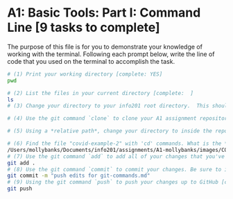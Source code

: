 # A1: Basic Tools: Part I: Command Line [9 tasks to complete]

The purpose of this file is for you to demonstrate your knowledge of working with the terminal. Following each prompt below, write the line of code that you used on the terminal to accomplish the task.

```bash
# (1) Print your working directory [complete: YES]
pwd

# (2) List the files in your current directory [complete:  ]
ls
# (3) Change your directory to your info201 root directory.  This should be `~/Documents/info201`. [complete:  ]

# (4) Use the git command `clone` to clone your A1 assignment repository from GitHub to your `assignments` directory [complete:  ]

# (5) Using a *relative path*, change your directory to inside the repository you just cloned [complete:  ]

# (6) Find the file "covid-example-2" with 'cd' commands. What is the *absolute path* to this file? [complete: YES ]
/Users/mollybanks/Documents/info201/assignments/A1-mollybanks/images/COVID-19-Visualizations/covid-example-2.png
# (7) Use the git command `add` to add all of your changes that you've made to this and other files (if any) [complete:  ]
git add .
# (8) Use the git command `commit` to commit your changes. Be sure to include a *descriptive message* [complete:  ]
git commit -m "push edits for git-commands.md"
# (9) Using the git command `push` to push your changes up to GitHub [complete: ]
git push 
```
